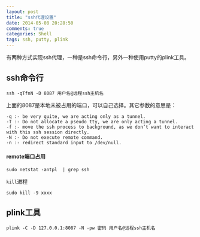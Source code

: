 ```yaml
---
layout: post
title: "ssh代理设置"
date: 2014-05-08 20:28:50
comments: true
categories: Shell
tags: ssh, putty, plink
---
```


有两种方式实现ssh代理，一种是ssh命令行，另外一种使用putty的plink工具。

## ssh命令行

	ssh -qTfnN -D 8087 用户名@远程ssh主机名

上面的8087是本地未被占用的端口，可以自己选择。其它参数的意思是：

	-q :- be very quite, we are acting only as a tunnel.
	-T :- Do not allocate a pseudo tty, we are only acting a tunnel.
	-f :- move the ssh process to background, as we don’t want to interact with this ssh session directly.
	-N :- Do not execute remote command.
	-n :- redirect standard input to /dev/null.	

#### remote端口占用

	sudo netstat -antpl  | grep ssh

`kill`进程

	sudo kill -9 xxxx


## plink工具

	plink -C -D 127.0.0.1:8087 -N -pw 密码 用户名@远程ssh主机名 

